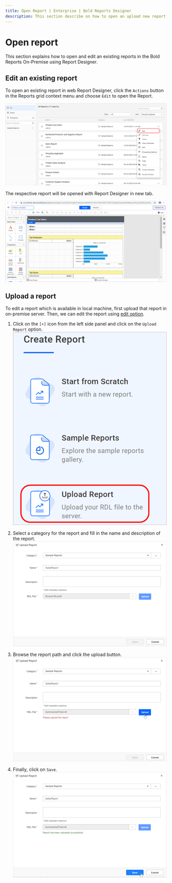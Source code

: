 ```yaml
---
title: Open Report | Enterprise | Bold Reports Designer
description: This section describe on how to open an upload new report and an existing report in the Bold Reports Designer with enterprise server server.
---
```


# Open report

This section explains how to open and edit an existing reports in the Bold Reports On-Premise using Report Designer.

## Edit an existing report

To open an existing report in web Report Designer, click the `Actions` button in the Reports grid context menu and choose `Edit` to open the Report.

![Edit report in Report Designer](/static/assets/on-premise/images/report-designer/open-report/edit-report.png)

The respective report will be opened with Report Designer in new tab.

![Report in editable mode](/static/assets/on-premise/images/report-designer/open-report/report-in-edit-mode.png)

## Upload a report

To edit a report which is available in local machine, first upload that report in on-premise server. Then, we can edit the report using [edit option](./../open-report-in-web-designer/#edit-an-existing-report).

1. Click on the `[+]` icon from the left side panel and click on the `Upload Report` option.
    ![Upload button](/static/assets/on-premise/images/report-designer/open-report/upload-report-new.png)

2. Select a category for the report and fill in the name and description of the report.
    ![Choose category](/static/assets/on-premise/images/report-designer/open-report/choose-category.png)

3. Browse the report path and click the upload button.
    ![Upload Report](/static/assets/on-premise/images/report-designer/open-report/upload-report-dialog.png)

4. Finally, click on `Save`.
    ![Upload Report](/static/assets/on-premise/images/report-designer/open-report/save-report.png)